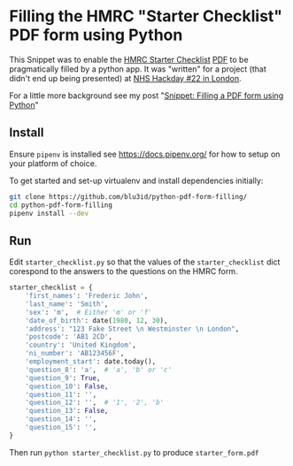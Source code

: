 # Filling the HMRC "Starter Checklist" PDF form using Python

This Snippet was to enable the [HMRC Starter Checklist](https://www.gov.uk/government/publications/paye-starter-checklist) [PDF](https://assets.publishing.service.gov.uk/government/uploads/system/uploads/attachment_data/file/783186/Starter_checklist_for_2019_to_2020.pdf) to be pragmatically filled by a python app. It was "written" for a project (that didn't end up being presented) at [NHS Hackday #22 in London](https://nhshackday.com/events/2019/06/london).

For a little more background see my post "[Snippet: Filling a PDF form using Python](https://blu3id.uk/posts/snippet-python-pdf-form-filling)"

## Install

Ensure `pipenv` is installed see https://docs.pipenv.org/ for how to setup on your platform of choice.

To get started and set-up virtualenv and install dependencies initially:
```bash
git clone https://github.com/blu3id/python-pdf-form-filling/
cd python-pdf-form-filling
pipenv install --dev
```

## Run

Edit `starter_checklist.py` so that the values of the `starter_checklist` dict corespond to the answers to the questions on the HMRC form.

```python
starter_checklist = {
    'first_names': 'Frederic John',
    'last_name': 'Smith',
    'sex': 'm',  # Either 'm' or 'f'
    'date_of_birth': date(1980, 12, 30),
    'address': "123 Fake Street \n Westminster \n London",
    'postcode': 'AB1 2CD',
    'country': 'United Kingdom',
    'ni_number': 'AB123456F',
    'employment_start': date.today(),
    'question_8': 'a',  # 'a', 'b' or 'c'
    'question_9': True,
    'question_10': False,
    'question_11': '',
    'question_12': '',  # '1', '2', 'b'
    'question_13': False,
    'question_14': '',
    'question_15': '',
}
```

Then run `python starter_checklist.py` to produce `starter_form.pdf`